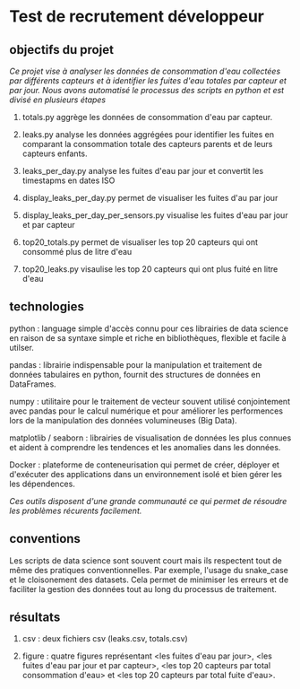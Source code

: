 # Test de recrutement développeur

## objectifs du projet
*Ce projet vise à analyser les données de consommation d'eau collectées par différents capteurs et à identifier les fuites d'eau totales par capteur et par jour.
Nous avons automatisé le processus des scripts en python et est divisé en plusieurs étapes*

1. totals.py aggrège les données de consommation d'eau par capteur.

2. leaks.py analyse les données aggrégées pour identifier les fuites en comparant la consommation totale des capteurs parents et de leurs capteurs enfants.

3. leaks_per_day.py analyse les fuites d'eau par jour et convertit les timestapms en dates ISO

4. display_leaks_per_day.py permet de visualiser les fuites d'au par jour

5. display_leaks_per_day_per_sensors.py visualise les fuites d'eau par jour et par capteur

6. top20_totals.py permet de visualiser les top 20 capteurs qui ont consommé plus de litre d'eau

7. top20_leaks.py visaulise les top 20 capteurs qui ont plus fuité en litre d'eau

## technologies
python : language simple d'accès connu pour ces librairies de data science en raison de sa syntaxe simple et riche en bibliothèques, flexible et facile à utilser. 

pandas : librairie indispensable pour la manipulation et traitement de données tabulaires en python, fournit des structures de données en DataFrames.

numpy : utilitaire pour le traitement de vecteur souvent utilisé conjointement avec pandas pour le calcul numérique et pour améliorer les performences lors de la manipulation des données volumineuses (Big Data).

matplotlib / seaborn : librairies de visualisation de données les plus connues et aident à comprendre les tendences et les anomalies dans les données.

Docker : plateforme de conteneurisation qui permet de créer, déployer et d'exécuter des applications dans un environnement isolé et bien gérer les les dépendences.
  
*Ces outils disposent d'une grande communauté ce qui permet de résoudre les problèmes récurents facilement.*

## conventions

Les scripts de data science sont souvent court mais ils respectent tout de même des pratiques conventionnelles.
Par exemple, l'usage du snake_case et le cloisonement des datasets. Cela permet de minimiser les erreurs et de faciliter la gestion des données tout au long du processus de traitement.

## résultats

1. csv : deux fichiers csv (leaks.csv, totals.csv)

2. figure : quatre figures représentant <les fuites d'eau par jour>, <les fuites d'eau par jour et par capteur>, <les top 20 capteurs par total consommation d'eau> et <les top 20 capteurs par total fuite d'eau>.
